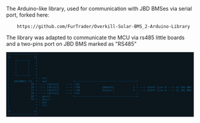 The Arduino-like library, used for communication with JBD BMSes via serial port,
forked here:

        https://github.com/FurTrader/Overkill-Solar-BMS_2-Arduino-Library

The library was adapted to communicate the MCU via rs485 little boards and a two-pins port on JBD BMS marked as "RS485"

<img src="/docs/nodemcu-communication.png">
